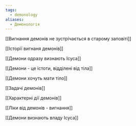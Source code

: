 ```yaml
---
tags:
  - demonology
aliases:
  - Демонологія
---
```

[[Вигнання демонів не зустрічається в старому заповіті]]

[[Історії вигнаня демонів]]

[[Демони одразу визнають Ісуса]]

[[Демони - це істоти, відділені від тіла]]

[[Демони хочуть мати тіло]]

[[Задачі демонів]]

[[Характерні дії демонів]]

[[Ліки від демонів - вигнання]]

[[Демони визнають владу Ісуса]]

